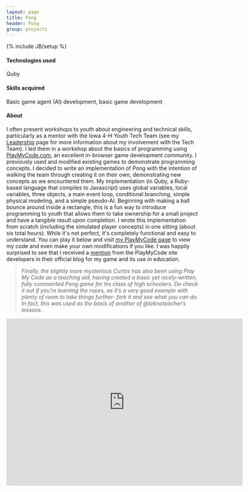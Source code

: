 ```yaml
---
layout: page
title: Pong
header: Pong
group: projects
---
```

{% include JB/setup %}

#### Technologies used
Quby 
#### Skills acquired
Basic game agent (AI) development, basic game development  
  
#### About  
I often present workshops to youth about engineering and technical skills, particularly as a mentor with the Iowa 4-H Youth Tech Team (see my [Leadership](leadership.html) page for more information about my involvement with the Tech Team). I led them in a workshop about the basics of programming using [PlayMyCode.com](http://www.playmycode.com), an excellent in-browser game development community. I previously used and modified existing games to demonstrate programming concepts. I decided to write an implementation of Pong with the intention of walking the team through creating it on their own, demonstrating new concepts as we encountered them. My implementation (in Quby, a Ruby-based language that compiles to Javascript) uses global variables, local variables, three objects, a main event loop, conditional branching, simple physical modeling, and a simple pseudo-AI. Beginning with making a ball bounce around inside a rectangle, this is a fun way to introduce programming to youth that allows them to take ownership for a small project and have a tangible result upon completion. I wrote this implementation from scratch (including the simulated player concepts) in one sitting (about six total hours). While it's not perfect, it's completely functional and easy to understand. You can play it below and visit [my PlayMyCode page](http://www.playmycode.com/play/game/curtos/pong) to view my code and even make your own modifications if you like. I was happily surprised to see that I received a [mention](http://www.playmycode.com/blog/2012/01/play-my-code-in-education/) from the PlayMyCode site developers in their official blog for my game and its use in education.
> <i>Finally, the slightly more mysterious Curtos has also been using Play My Code as a teaching aid, having created a basic yet nicely-written, fully commented Pong game for his class of high schoolers. Do check it out if you’re learning the ropes, as it’s a very good example with plenty of room to take things further- fork it and see what you can do. In fact, this was used as the basis of another of @teknoteacher’s lessons.</i>

<iframe width="620" height="438" src="http://www.playmycode.com/play/embed/curtos/pong" marginheight="0" marginwidth="0" scrolling="no" frameborder="0" style="border: none; border-size: 0; overflow: hidden; overflow-x: hidden; overflow-y: hidden;"> </iframe>
